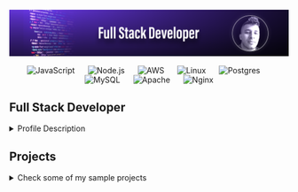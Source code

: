![Banner](https://github.com/diego28e/diego28e/raw/main/github-banner-diego.png)

<div align="center">
  <img src="https://img.icons8.com/color/48/000000/javascript.png" alt="JavaScript" />
  &nbsp;&nbsp;&nbsp;&nbsp;
  <img src="https://img.icons8.com/color/48/000000/nodejs.png" alt="Node.js" />
  &nbsp;&nbsp;&nbsp;&nbsp;
  <img src="https://img.icons8.com/color/48/000000/amazon-web-services.png" alt="AWS" />
  &nbsp;&nbsp;&nbsp;&nbsp;
  <img src="https://img.icons8.com/color/48/000000/linux.png" alt="Linux" />
  &nbsp;&nbsp;&nbsp;&nbsp;
  <img style="width:48px;" src="https://cdn.iconscout.com/icon/free/png-256/postgresql-8-1175119.png" alt="Postgres" />
  &nbsp;&nbsp;&nbsp;&nbsp;
  <img src="https://img.icons8.com/color/48/000000/mysql-logo.png" alt="MySQL" />
  &nbsp;&nbsp;&nbsp;&nbsp;
  <img src="https://img.icons8.com/ios/48/ffffff/maven-ios.png" alt="Apache" />
  &nbsp;&nbsp;&nbsp;&nbsp;
  <img src="https://img.icons8.com/color/48/000000/nginx.png" alt="Nginx" />
</div>



## Full Stack Developer

<details>
  <summary>Profile Description</summary>
  <p>
    👋 Hi there. Welcome to my GitHub profile! I am a full stack developer with expertise in backend development. Here you can find some of my projects and contributions.
  </p>
  <ul>
    <li>🔭 I’m currently working as a full stack developer in the education field, managing servers, maintaining and updating web apps, and building custom solutions to enhace students' foreign language learning process.</li>
    <li>🌱 I’m passionate about learning new things all the time and right now I'm learning about cloudformation</li>
    <li>👯 I’m looking to collaborate on projects that allow me to contribute as a team  member and hone my backend development skills</li>
    <li>💬 Ask me about: AWS, integrations, and innovating solutions for automating processes in a business</li>
    <li>📫 You can reach me at diego28e@gmail.com</li>
  </ul>
</details>

## Projects
<details>
    <summary>Check some of my sample projects</summary>
<div align="center">
  <table>
    <tr>
      <td align="center" width="300">
        <div style="width: 300px; height: 200px; border: 1px solid #ccc; border-radius: 10px; padding: 10px;">
          <h3>Free Serverless Dictionary</h3>
          <img style="width:100px" src="https://d1nhio0ox7pgb.cloudfront.net/_img/g_collection_png/standard/512x512/dictionary.png" alt="dictionary">
          <p>This project is an English dictionary application built using Node.js and AWS. It leverages a serverless infrastructure with AWS Lambda, API Gateway, and CloudFormation for deployment and management. The application allows users to search for English words and retrieve definitions, phonetic transcriptions, and example usages. The frontend is built using EJS templates, and the backend is powered by Express.js</p>
          <a href="https://wmmxkxj6bc.execute-api.us-east-1.amazonaws.com/dev/" target="_blank">View Project</a>
        </div>
      </td>
      <td align="center" width="300">
        <div style="width: 300px; height: 200px; border: 1px solid #ccc; border-radius: 10px; padding: 10px;">
          <h3>Budget Tracker App - It'll be available again soon</h3>
          <p>This app will help you keep track of your monthly incomes and expenses in an easy way. The app is currently unavailable since I recently decided to turn off the AWS RDS database and use another database service instead. It'll be back using react for a brand new user interface</p>
          <a href="[https://github.com/diego28e/project2](https://academiadelcodigo.com/)" target="_blank">Coming soon</a>
        </div>
      </td>
      <!-- <td align="center" width="300">
        <div style="width: 300px; height: 200px; border: 1px solid #ccc; border-radius: 10px; padding: 10px;">
          <h3>Serverless Project 3</h3>
          <p>Serverless application using AWS Lambda, API Gateway, and DynamoDB for scalable backend services.</p>
          <a href="https://github.com/diego28e/project3" target="_blank">View Project</a>
        </div>
      </td> -->
    </tr>
  </table>
</div>
</details>
<!---
diego28e/diego28e is a ✨ special ✨ repository because its `README.md` (this file) appears on your GitHub profile.
You can click the Preview link to take a look at your changes.
--->
